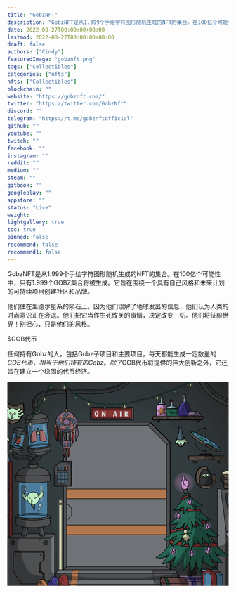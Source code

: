 ```yaml
---
title: "GobzNFT"
description: "GobzNFT是从1.999个手绘字符图形随机生成的NFT的集合。在100亿个可能性中，只有1.999个GOBZ集合将被生成。它旨在围绕一个具有自己风格和未来计划的可持续项目创建社区和品牌。"
date: 2022-08-27T00:00:00+08:00
lastmod: 2022-08-27T00:00:00+08:00
draft: false
authors: ["Cindy"]
featuredImage: "gobznft.png"
tags: ["Collectibles"]
categories: ["nfts"]
nfts: ["Collectibles"]
blockchain: ""
website: "https://gobznft.com/"
twitter: "https://twitter.com/GobzNft"
discord: ""
telegram: "https://t.me/gobznftofficial"
github: ""
youtube: ""
twitch: ""
facebook: ""
instagram: ""
reddit: ""
medium: ""
steam: ""
gitbook: ""
googleplay: ""
appstore: ""
status: "Live"
weight: 
lightgallery: true
toc: true
pinned: false
recommend: false
recommend1: false
---
```

GobzNFT是从1.999个手绘字符图形随机生成的NFT的集合。在100亿个可能性中，只有1.999个GOBZ集合将被生成。它旨在围绕一个具有自己风格和未来计划的可持续项目创建社区和品牌。

他们住在里德尔星系的陨石上。因为他们误解了地球发出的信息，他们认为人类的时尚意识正在衰退。他们把它当作生死攸关的事情，决定改变一切。他们将征服世界！别担心，只是他们的风格。

$GOB代币

任何持有Gobz的人，包括Gobz子项目和主要项目，每天都能生成一定数量的$GOB代币，相当于他们持有的Gobz。除了$GOB代币将提供的伟大创新之外，它还旨在建立一个稳固的代币经济。

![nft](image-20220827161500000.png)